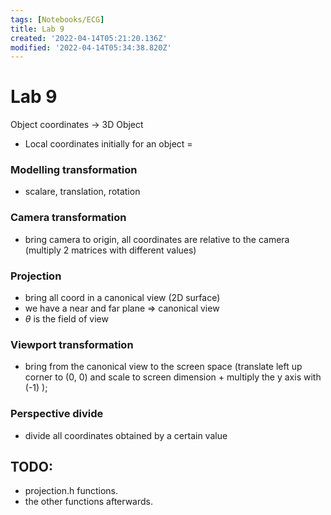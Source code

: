 ```yaml
---
tags: [Notebooks/ECG]
title: Lab 9
created: '2022-04-14T05:21:20.136Z'
modified: '2022-04-14T05:34:38.820Z'
---
```


# Lab 9

Object coordinates -> 3D Object

- Local coordinates initially for an object =

### Modelling transformation
- scalare, translation, rotation

### Camera transformation
- bring camera to origin, all coordinates are relative to the camera
(multiply 2 matrices with different values)

### Projection
- bring all coord in a canonical view (2D surface)
- we have a near and far plane => canonical view
- $\theta$ is the field of view

### Viewport transformation
- bring from the canonical view to the screen space (translate left up corner to (0, 0) and scale to screen dimension + multiply the y axis with (-1) );

### Perspective divide
- divide all coordinates obtained by a certain value

## TODO:
- projection.h functions.
- the other functions afterwards. 
